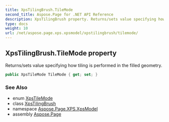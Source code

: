 ```yaml
---
title: XpsTilingBrush.TileMode
second_title: Aspose.Page for .NET API Reference
description: XpsTilingBrush property. Returns/sets value specifying how tiling is performed in the filled geometry
type: docs
weight: 10
url: /net/aspose.page.xps.xpsmodel/xpstilingbrush/tilemode/
---
```

## XpsTilingBrush.TileMode property

Returns/sets value specifying how tiling is performed in the filled geometry.

```csharp
public XpsTileMode TileMode { get; set; }
```

### See Also

* enum [XpsTileMode](../../xpstilemode/)
* class [XpsTilingBrush](../)
* namespace [Aspose.Page.XPS.XpsModel](../../xpstilingbrush/)
* assembly [Aspose.Page](../../../)


